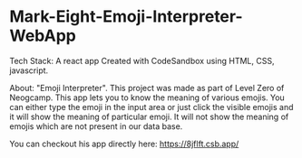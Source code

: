 # Mark-Eight-Emoji-Interpreter-WebApp

Tech Stack: A react app Created with CodeSandbox using HTML, CSS, javascript.

About: 
"Emoji Interpreter". This project was made as part of Level Zero of Neogcamp.
This app lets you to know the meaning of various emojis.
You can either type the emoji in the input area or just click the visible emojis and it will show the meaning of particular emoji.
It will not show the meaning of emojis which are not present in our data base.

You can checkout his app directly here: https://8jflft.csb.app/
